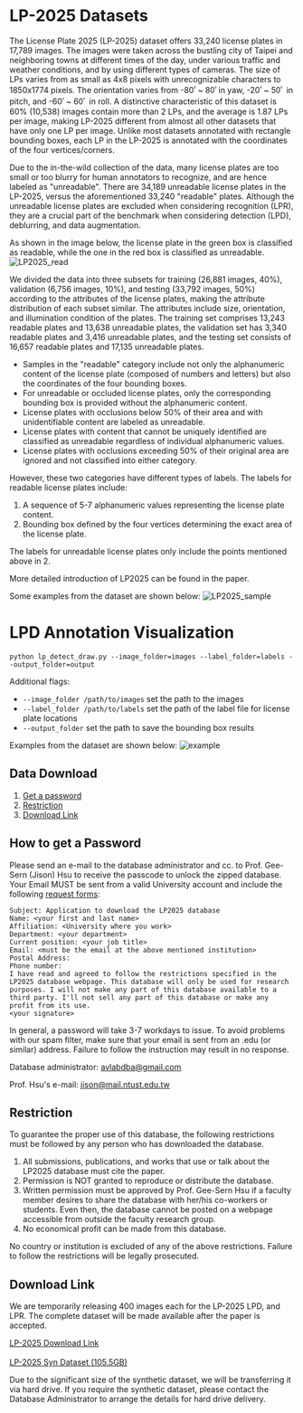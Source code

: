 # LP-2025 Datasets

The License Plate 2025 (LP-2025) dataset offers 33,240 license plates in 17,789 images. The images were taken across the bustling city of Taipei and neighboring towns at different times of the day, under various traffic and weather conditions, and by using different types of cameras. The size of LPs varies from as small as 4x8 pixels with unrecognizable characters to 1850x1774 pixels. The orientation varies from -80ﾟ~ 80ﾟin yaw, -20ﾟ~ 50ﾟ in pitch, and -60ﾟ~ 60ﾟ in roll. A distinctive characteristic of this dataset is 60% (10,538) images contain more than 2 LPs, and the average is 1.87 LPs per image, making LP-2025 different from almost all other datasets that have only one LP per image. Unlike most datasets annotated with rectangle bounding boxes, each LP in the LP-2025 is annotated with the coordinates of the four vertices/corners. 

Due to the in-the-wild collection of the data, many license plates are too small or too blurry for human annotators to recognize, and are hence labeled as "unreadable". There are 34,189 unreadable license plates in the LP-2025, versus the aforementioned 33,240 "readable" plates. Although the unreadable license plates are excluded when considering recognition (LPR), they are a crucial part of the benchmark when considering detection (LPD), deblurring, and data augmentation. 

As shown in the image below, the license plate in the green box is classified as readable, while the one in the red box is classified as unreadable.
![LP2025_read](https://github.com/LP32343738/LP2024/assets/162530571/916098bf-783f-44fe-87cd-c4a7a1acf8e4)

We divided the data into three subsets for training (26,881 images, 40%), validation (6,756 images, 10%), and testing (33,792 images, 50%) according to the attributes of the license plates, making the attribute distribution of each subset similar. The attributes include size, orientation, and illumination condition of the plates. The training set comprises 13,243 readable plates and 13,638 unreadable plates, the validation set has 3,340 readable plates and 3,416 unreadable plates, and the testing set consists of 16,657 readable plates and 17,135 unreadable plates.



- Samples in the "readable" category include not only the alphanumeric content of the license plate (composed of numbers and letters) but also the coordinates of the four bounding boxes.
- For unreadable or occluded license plates, only the corresponding bounding box is provided without the alphanumeric content.
- License plates with occlusions below 50% of their area and with unidentifiable content are labeled as unreadable.
- License plates with content that cannot be uniquely identified are classified as unreadable regardless of individual alphanumeric values.
- License plates with occlusions exceeding 50% of their original area are ignored and not classified into either category.

However, these two categories have different types of labels. The labels for readable license plates include:

1. A sequence of 5-7 alphanumeric values representing the license plate content.
2. Bounding box defined by the four vertices determining the exact area of the license plate.

The labels for unreadable license plates only include the points mentioned above in 2.


More detailed introduction of LP2025 can be found in the paper.

Some examples from the dataset are shown below:
![LP2025_sample](https://github.com/LP32343738/LP2024/assets/162530571/ac2a3fc2-d3e0-439e-b2dc-5708dcf3f975)


# LPD Annotation Visualization
```
python lp_detect_draw.py --image_folder=images --label_folder=labels --output_folder=output
```
Additional flags:
- `--image_folder /path/to/images` set the path to the images
- `--label_folder /path/to/labels` set the path of the label file for license plate locations
- `--output_folder` set the path to save the bounding box results

Examples from the dataset are shown below:
![example](https://github.com/user-attachments/assets/30f7ab2c-e058-4bae-987b-bf112417822d)


Data Download 
--
 1. [Get a password](#how-to-get-a-password)
 2. [Restriction](#restriction)
 3. [Download Link](#download-link)
 
How to get a Password
-
Please send an e-mail to the database administrator and cc. to Prof. Gee-Sern (Jison) Hsu to receive the passcode to unlock the zipped database. Your Email MUST be sent from a valid University account and include the following [request forms](./RequestForms.txt):

```
Subject: Application to download the LP2025 database
Name: <your first and last name>
Affiliation: <University where you work>
Department: <your department>
Current position: <your job title>
Email: <must be the email at the above mentioned institution>
Postal Address:
Phone number:
I have read and agreed to follow the restrictions specified in the LP2025 database webpage. This database will only be used for research purposes. I will not make any part of this database available to a third party. I'll not sell any part of this database or make any profit from its use.
<your signature>
```
In general, a password will take 3-7 workdays to issue. To avoid problems with our spam filter, make sure that your email is sent from an .edu (or similar) address. Failure to follow the instruction may result in no response. 

Database administrator: avlabdba@gmail.com

Prof. Hsu's e-mail: jison@mail.ntust.edu.tw



Restriction
-
To guarantee the proper use of this database, the following restrictions must be followed by any person who has downloaded the database.
 1. All submissions, publications, and works that use or talk about the LP2025 database must cite the paper. 
 2. Permission is NOT granted to reproduce or distribute the database. 
 3. Written permission must be approved by Prof. Gee-Sern Hsu if a faculty member desires to share the database with her/his co-workers or students. Even then, the database cannot be posted on a webpage accessible from outside the faculty research group. 
 4. No economical profit can be made from this database. 
 
No country or institution is excluded of any of the above restrictions. Failure to follow the restrictions will be legally prosecuted.


Download Link
-
We are temporarily releasing 400 images each for the LP-2025 LPD, and LPR. The complete dataset will be made available after the paper is accepted.

[LP-2025 Download Link](https://drive.google.com/drive/folders/1TS3UkpbfOOmXc40H6eVWc9XYHwC0taGt?usp=sharing)
\
\
[LP-2025 Syn Dataset (105.5GB)](https://drive.google.com/file/d/1NjzTVPxhejzuHmmOhE2LBIqi26qWhP1H/view?usp=sharing)

Due to the significant size of the synthetic dataset, we will be transferring it via hard drive. If you require the synthetic dataset, please contact the Database Administrator to arrange the details for hard drive delivery.



